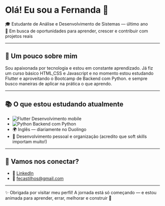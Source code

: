 
# Olá! Eu sou a Fernanda 👋

🎓 Estudante de Análise e Desenvolvimento de Sistemas — último ano   
🚀 Em busca de oportunidades para aprender, crescer e contribuir com projetos reais

---

## 🌱 Um pouco sobre mim

Sou apaixonada por tecnologia e estou em constante aprendizado. Já fiz um curso básico HTML,CSS e Javascript e no momento estou estudando Flutter e aproveitando o Bootcamp de Backend com Python.
e sempre busco maneiras de aplicar na prática o que aprendo.

---

## 📚 O que estou estudando atualmente

- ![Flutter](https://img.shields.io/badge/-Flutter-02569B?style=flat&logo=flutter&logoColor=white) Desenvolvimento mobile  
- ![Python](https://img.shields.io/badge/-Python-3776AB?style=flat&logo=python&logoColor=white) Backend com Python  
- 🌍 Inglês — diariamente no Duolingo
- 🧠 Desenvolvimento pessoal e organização (acredito que soft skills importam muito!)

---

## 🤝 Vamos nos conectar?
- 💼 [LinkedIn](https://www.linkedin.com/in/fernanda-castilhos-3b8b6817a/)  
- 📧 [fecastilhos@gmail.com](mailto:fecastilhos@gmail.com)
---


✨ Obrigada por visitar meu perfil! A jornada está só começando — e estou animada para aprender, errar, melhorar e construir 💪
